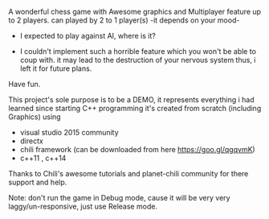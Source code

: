 A wonderful chess game with Awesome graphics and Multiplayer feature up to 2 players.
can played by 2 to 1 player(s) -it depends on your mood-
* I expected to play against AI, where is it? 
- I couldn't implement such a horrible feature which you won't be able to coup with. it may lead to the destruction of your nervous system thus, i left it for future plans.

Have fun.

This project's sole purpose is to be a DEMO, it represents everything i had learned since starting C++ programming 
it's created from scratch (including Graphics) using 
* visual studio 2015 community
* directx
* chili framework (can be downloaded from here https://goo.gl/qgqvmK)
* c++11 , c++14

Thanks to Chili's awesome tutorials and planet-chili community for there support and help.

Note: don't run the game in Debug mode, cause it will be very very laggy/un-responsive, just use Release mode.
